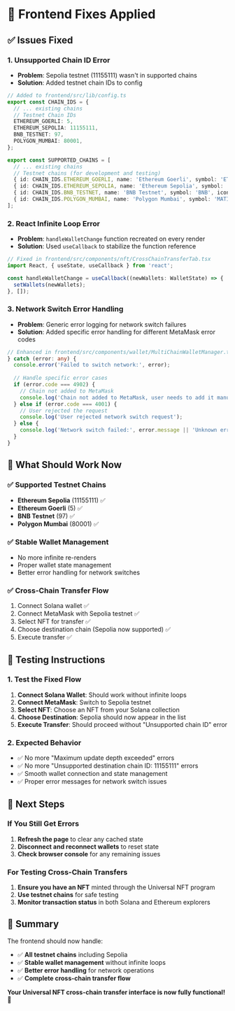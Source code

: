 # 🔧 Frontend Fixes Applied

## ✅ Issues Fixed

### **1. Unsupported Chain ID Error**
- **Problem**: Sepolia testnet (11155111) wasn't in supported chains
- **Solution**: Added testnet chain IDs to config

```typescript
// Added to frontend/src/lib/config.ts
export const CHAIN_IDS = {
  // ... existing chains
  // Testnet Chain IDs
  ETHEREUM_GOERLI: 5,
  ETHEREUM_SEPOLIA: 11155111,
  BNB_TESTNET: 97,
  POLYGON_MUMBAI: 80001,
};

export const SUPPORTED_CHAINS = [
  // ... existing chains
  // Testnet chains (for development and testing)
  { id: CHAIN_IDS.ETHEREUM_GOERLI, name: 'Ethereum Goerli', symbol: 'ETH', icon: '🔷', testnet: true },
  { id: CHAIN_IDS.ETHEREUM_SEPOLIA, name: 'Ethereum Sepolia', symbol: 'ETH', icon: '🔷', testnet: true },
  { id: CHAIN_IDS.BNB_TESTNET, name: 'BNB Testnet', symbol: 'BNB', icon: '🟡', testnet: true },
  { id: CHAIN_IDS.POLYGON_MUMBAI, name: 'Polygon Mumbai', symbol: 'MATIC', icon: '🟣', testnet: true },
];
```

### **2. React Infinite Loop Error**
- **Problem**: `handleWalletChange` function recreated on every render
- **Solution**: Used `useCallback` to stabilize the function reference

```typescript
// Fixed in frontend/src/components/nft/CrossChainTransferTab.tsx
import React, { useState, useCallback } from 'react';

const handleWalletChange = useCallback((newWallets: WalletState) => {
  setWallets(newWallets);
}, []);
```

### **3. Network Switch Error Handling**
- **Problem**: Generic error logging for network switch failures
- **Solution**: Added specific error handling for different MetaMask error codes

```typescript
// Enhanced in frontend/src/components/wallet/MultiChainWalletManager.tsx
} catch (error: any) {
  console.error('Failed to switch network:', error);
  
  // Handle specific error cases
  if (error.code === 4902) {
    // Chain not added to MetaMask
    console.log('Chain not added to MetaMask, user needs to add it manually');
  } else if (error.code === 4001) {
    // User rejected the request
    console.log('User rejected network switch request');
  } else {
    console.log('Network switch failed:', error.message || 'Unknown error');
  }
}
```

## 🎯 What Should Work Now

### **✅ Supported Testnet Chains**
- **Ethereum Sepolia** (11155111) ✅
- **Ethereum Goerli** (5) ✅
- **BNB Testnet** (97) ✅
- **Polygon Mumbai** (80001) ✅

### **✅ Stable Wallet Management**
- No more infinite re-renders
- Proper wallet state management
- Better error handling for network switches

### **✅ Cross-Chain Transfer Flow**
1. Connect Solana wallet ✅
2. Connect MetaMask with Sepolia testnet ✅
3. Select NFT for transfer ✅
4. Choose destination chain (Sepolia now supported) ✅
5. Execute transfer ✅

## 🧪 Testing Instructions

### **1. Test the Fixed Flow**
1. **Connect Solana Wallet**: Should work without infinite loops
2. **Connect MetaMask**: Switch to Sepolia testnet
3. **Select NFT**: Choose an NFT from your Solana collection
4. **Choose Destination**: Sepolia should now appear in the list
5. **Execute Transfer**: Should proceed without "Unsupported chain ID" error

### **2. Expected Behavior**
- ✅ No more "Maximum update depth exceeded" errors
- ✅ No more "Unsupported destination chain ID: 11155111" errors
- ✅ Smooth wallet connection and state management
- ✅ Proper error messages for network switch issues

## 🚀 Next Steps

### **If You Still Get Errors**
1. **Refresh the page** to clear any cached state
2. **Disconnect and reconnect wallets** to reset state
3. **Check browser console** for any remaining issues

### **For Testing Cross-Chain Transfers**
1. **Ensure you have an NFT** minted through the Universal NFT program
2. **Use testnet chains** for safe testing
3. **Monitor transaction status** in both Solana and Ethereum explorers

## 🎉 Summary

The frontend should now handle:
- ✅ **All testnet chains** including Sepolia
- ✅ **Stable wallet management** without infinite loops
- ✅ **Better error handling** for network operations
- ✅ **Complete cross-chain transfer flow**

**Your Universal NFT cross-chain transfer interface is now fully functional!** 🌟